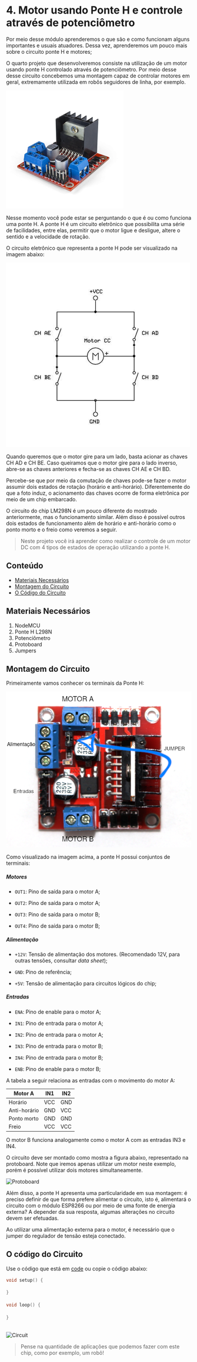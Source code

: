 # 4. Motor usando Ponte H e controle através de potenciômetro

Por meio desse módulo aprenderemos o que são e como funcionam alguns importantes e usuais atuadores. Dessa vez, aprenderemos um pouco mais sobre o circuito ponte H e motores;

O quarto projeto que desenvolveremos consiste na utilização de um motor usando ponte H controlado através de potenciômetro. Por meio desse desse circuito concebemos uma montagem capaz de controlar motores em geral, extremamente utilizada em robôs seguidores de linha, por exemplo.

![Ponte H](assets/pontehimagem.png)

Nesse momento você pode estar se perguntando o que é ou como funciona uma ponte H. A ponte H é um circuito eletrônico que possibilita uma série de facilidades, entre elas, permitir que o motor ligue e desligue, altere o sentido e a velocidade de rotação.

O circuito eletrônico que representa a ponte H pode ser visualizado na imagem abaixo:

![Ponte H circuito](assets/circuito.jpg)

Quando queremos que o motor gire para um lado, basta acionar as chaves CH AD e CH BE. Caso queiramos que o motor gire para o lado inverso, abre-se as chaves anteriores e fecha-se as chaves CH AE e CH BD.

Percebe-se que por meio da comutação de chaves pode-se fazer o motor assumir dois estados de rotação (horário e anti-horário). Diferentemente do que a foto induz, o acionamento das chaves ocorre de forma eletrônica por meio de um chip embarcado.

O circuito do chip LM298N é um pouco diferente do mostrado anteriormente, mas o funcionamento similar. Além disso é possível outros dois estados de funcionamento além de horário e anti-horário como o ponto morto e o freio como veremos a seguir.

> Neste projeto você irá aprender como realizar o controle de um motor DC com 4 tipos de estados de operação utilizando a ponte H.

## Conteúdo

- [Materiais Necessários](#materiais-necessários)
- [Montagem do Circuito](#montagem-do-circuito)
- [O Código do Circuito](#o-c&oacute;digo-do-circuito)

## Materiais Necessários

1. NodeMCU
2. Ponte H L298N
3. Potenciômetro
4. Protoboard
5. Jumpers

## Montagem do Circuito

Primeiramente vamos conhecer os terminais da Ponte H:

![Ponte H circuito](assets/pinosss.png)

Como visualizado na imagem acima, a ponte H possui conjuntos de terminais:

##### Motores

- `OUT1`: Pino de saída para o motor A;

- `OUT2`: Pino de saída para o motor A;
- `OUT3`: Pino de saída para o motor B;
- `OUT4`: Pino de saída para o motor B;

##### Alimentação

- `+12V`: Tensão de alimentação dos motores. (Recomendado 12V, para outras tensões, consultar _data sheet_);

- `GND`: Pino de referência;
- `+5V`: Tensão de alimentação para circuitos lógicos do chip;

##### Entradas

- `ENA`: Pino de enable para o motor A;

- `IN1`: Pino de entrada para o motor A;
- `IN2`: Pino de entrada para o motor A;
- `IN3`: Pino de entrada para o motor B;
- `IN4`: Pino de entrada para o motor B;
- `ENB`: Pino de enable para o motor B;

A tabela a seguir relaciona as entradas com o movimento do motor A:

| Motor A      | IN1      | IN2      |
| ------------ | -------- | -------- |
| Horário      | VCC      | GND      |
| Anti-horário | GND      | VCC      |
| Ponto morto  | GND      | GND      |
| Freio        | VCC      | VCC      |

O motor B funciona analogamente como o motor A com as entradas IN3 e IN4.

O circuito deve ser montado como mostra a figura abaixo, representado na protoboard. Note que iremos apenas utilizar um motor neste exemplo, porém é possível utilizar dois motores simultaneamente.

<!-- FAZER NO FRITZING -->

![Protoboard](assets/protoboard.png)

Além disso, a ponte H apresenta uma particularidade em sua montagem: é preciso definir de que forma prefere alimentar o circuito, isto é, alimentará  o circuito com o módulo ESP8266 ou por meio de uma fonte de energia externa? A depender da sua resposta, algumas alterações no circuito devem ser efetuadas.

Ao utilizar uma alimentação externa para o motor, é necessário que o jumper do regulador de tensão esteja conectado.

## O código do Circuito

Use o código que está em [code](code/code.ino) ou copie o código abaixo:

```C++
void setup() {
 
}

void loop() {
 
}
  
```

<!-- Explicação Código -->

![Circuit](assets/circuit.gif)

> Pense na quantidade de aplicações que podemos fazer com este chip, como por exemplo, um robô!
